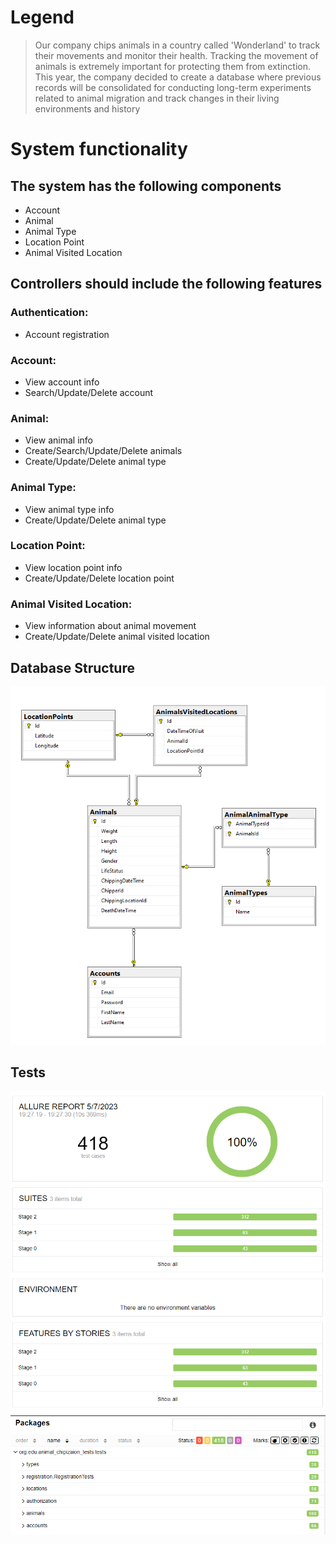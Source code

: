 # Legend
> Our company chips animals in a country called 'Wonderland' to track 
> their movements and monitor their health. Tracking the movement of animals is extremely important for protecting them from extinction. 
> This year, the company decided to create a database where previous records will be consolidated 
> for conducting long-term experiments related to animal migration and track changes in their living environments and history

# System functionality
## The system has the following components
 - Account
 - Animal
 - Animal Type
 - Location Point
 - Animal Visited Location
## Controllers should include the following features
 ### Authentication:
 - Account registration
 ### Account:
 - View account info
 - Search/Update/Delete account
 ### Animal:
 - View animal info
 - Create/Search/Update/Delete animals
 - Create/Update/Delete animal type
 ### Animal Type:
 - View animal type info
 - Create/Update/Delete animal type
 ### Location Point:
 - View location point info
 - Create/Update/Delete location point
 ### Animal Visited Location:
 - View information about animal movement
 - Create/Update/Delete animal visited location
## Database Structure
 ![Database structure](readmeassets/dbstructure.png)
## Tests
 ![Tests](readmeassets/testsoverview.png)
 ![Tests info](readmeassets/testsinfo.png)
